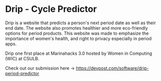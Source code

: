 # Drip - Cycle Predictor

Drip is a website that predicts a person's next period date as well as their end date. The website also promotes healthier and more eco-friendly options for period products. This website was made to emphasize the importance of women's health, and right to privacy especially in period apps.

Drip one first place at Marinahacks 3.0 hosted by Women in Computing (WIC) at CSULB.

Check out our submission here -> https://devpost.com/software/drip-period-predictor
